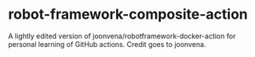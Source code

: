 # robot-framework-composite-action
A lightly edited version of joonvena/robotframework-docker-action for personal learning of GitHub actions. Credit goes to joonvena.
